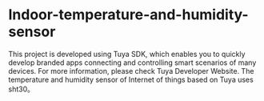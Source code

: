 # Indoor-temperature-and-humidity-sensor
This project is developed using Tuya SDK, which enables you to quickly develop branded apps connecting and controlling smart scenarios of many devices. For more information, please check Tuya Developer Website. The temperature and humidity sensor of Internet of things based on Tuya uses sht30。
